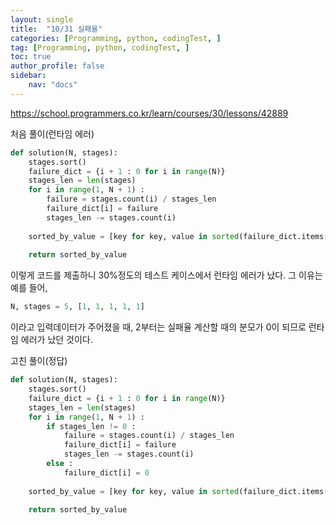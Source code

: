 ```yaml
---
layout: single
title:  "10/31 실패율"
categories: [Programming, python, codingTest, ]
tag: [Programming, python, codingTest, ]
toc: true
author_profile: false
sidebar:
    nav: "docs"
---
```


https://school.programmers.co.kr/learn/courses/30/lessons/42889



처음 풀이(런타임 에러)

```python
def solution(N, stages):
    stages.sort()
    failure_dict = {i + 1 : 0 for i in range(N)}
    stages_len = len(stages)
    for i in range(1, N + 1) :
        failure = stages.count(i) / stages_len
        failure_dict[i] = failure
        stages_len -= stages.count(i)
    
    sorted_by_value = [key for key, value in sorted(failure_dict.items(), key = lambda x : x[1], reverse = True)]
    
    return sorted_by_value
```

이렇게 코드를 제출하니 30%정도의 테스트 케이스에서 런타임 에러가 났다. 그  이유는 예를 들어, 

```python
N, stages = 5, [1, 1, 1, 1, 1]
```

이라고 입력데이터가 주어졌을 때, 2부터는 실패율 계산할 때의 분모가 0이 되므로 런타임 에러가 났던 것이다.



고친 풀이(정답)

```python
def solution(N, stages):
    stages.sort()
    failure_dict = {i + 1 : 0 for i in range(N)}
    stages_len = len(stages)
    for i in range(1, N + 1) :
        if stages_len != 0 :
            failure = stages.count(i) / stages_len
            failure_dict[i] = failure
            stages_len -= stages.count(i)
        else :
            failure_dict[i] = 0
    
    sorted_by_value = [key for key, value in sorted(failure_dict.items(), key = lambda x : x[1], reverse = True)]
    
    return sorted_by_value
```

